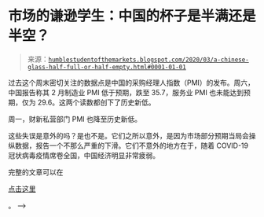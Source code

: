 <!--yml

类别：未分类

日期：2024-05-18 02:20:19

-->

# 市场的谦逊学生：中国的杯子是半满还是半空？

> 来源：[`humblestudentofthemarkets.blogspot.com/2020/03/a-chinese-glass-half-full-or-half-empty.html#0001-01-01`](https://humblestudentofthemarkets.blogspot.com/2020/03/a-chinese-glass-half-full-or-half-empty.html#0001-01-01)

过去这个周末密切关注的数据点是中国的采购经理人指数（PMI）的发布。周六，中国报告称其 2 月制造业 PMI 低于预期，跌至 35.7，服务业 PMI 也未能达到预期，仅为 29.6。这两个读数都创下了历史新低。

周一，财新私营部门 PMI 也降至历史新低。

这些失误是意外的吗？是也不是。它们之所以意外，是因为市场部分预期当局会操纵数据，报告一个不那么严重的下滑。它们不意外的地方在于，随着 COVID-19 冠状病毒疫情席卷全国，中国经济明显非常疲弱。

完整的文章可以在

[点击这里](https://humblestudentofthemarkets.com/2020/03/02/a-chinese-glass-half-full-or-half-empty/)

。 -->

